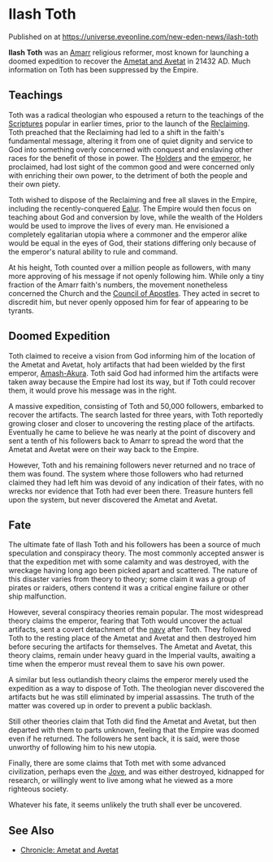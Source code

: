 # Ilash Toth
Published on  at https://universe.eveonline.com/new-eden-news/ilash-toth

**Ilash Toth** was an [Amarr](6BPFRy27fN4LnYlIyzvEwo) religious reformer, most
known for launching a doomed expedition to recover the [Ametat and Avetat](3xzaFUZ92kHBMX7jIybldm) in 21432 AD. Much information on
Toth has been suppressed by the Empire.

Teachings
---------

Toth was a radical theologian who espoused a return to the teachings of
the [Scriptures](tWsGYkfVxuvQDdt57cCUp) popular in earlier times, prior
to the launch of the [Reclaiming](70QLNGRwCwHUgmcjTmuhsA). Toth preached
that the Reclaiming had led to a shift in the faith's fundamental
message, altering it from one of quiet dignity and service to God into
something overly concerned with conquest and enslaving other races for
the benefit of those in power. The [Holders](dO9vxs4a40LrzJyoq2L8v) and the
[emperor](3Akx6UWUOJM90aQeaPgDtJ), he proclaimed, had lost sight of
the common good and were concerned only with enriching their own power,
to the detriment of both the people and their own piety.

Toth wished to dispose of the Reclaiming and free all slaves in the
Empire, including the recently-conquered
[Ealur](6TgmS6RKjOYM1Id08VBZzk). The Empire would then focus on
teaching about God and conversion by love, while the wealth of the
Holders would be used to improve the lives of every man. He envisioned a
completely egalitarian utopia where a commoner and the emperor alike
would be equal in the eyes of God, their stations differing only because
of the emperor's natural ability to rule and command.

At his height, Toth counted over a million people as followers, with
many more approving of his message if not openly following him. While
only a tiny fraction of the Amarr faith's numbers, the movement
nonetheless concerned the Church and the [Council of Apostles](nTZLcvZprqLLUiGIaVQu7). They acted in secret to
discredit him, but never openly opposed him for fear of appearing to be
tyrants.

Doomed Expedition
-----------------

Toth claimed to receive a vision from God informing him of the location
of the Ametat and Avetat, holy artifacts that had been wielded by the
first emperor, [Amash-Akura](4tm7IOIn0xaGeNFQcRl0Lc). Toth said God had
informed him the artifacts were taken away because the Empire had lost
its way, but if Toth could recover them, it would prove his message was
in the right.

A massive expedition, consisting of Toth and 50,000 followers, embarked
to recover the artifacts. The search lasted for three years, with Toth
reportedly growing closer and closer to uncovering the resting place of
the artifacts. Eventually he came to believe he was nearly at the point
of discovery and sent a tenth of his followers back to Amarr to spread
the word that the Ametat and Avetat were on their way back to the
Empire.

However, Toth and his remaining followers never returned and no trace of
them was found. The system where those followers who had returned
claimed they had left him was devoid of any indication of their fates,
with no wrecks nor evidence that Toth had ever been there. Treasure
hunters fell upon the system, but never discovered the Ametat and
Avetat.

Fate
----

The ultimate fate of Ilash Toth and his followers has been a source of
much speculation and conspiracy theory. The most commonly accepted
answer is that the expedition met with some calamity and was destroyed,
with the wreckage having long ago been picked apart and scattered. The
nature of this disaster varies from theory to theory; some claim it was
a group of pirates or raiders, others contend it was a critical engine
failure or other ship malfunction.

However, several conspiracy theories remain popular. The most widespread
theory claims the emperor, fearing that Toth would uncover the actual
artifacts, sent a covert detachment of the [navy](3PKvXZS0iHKIgAmO9np74g)
after Toth. They followed Toth to the resting place of the Ametat and
Avetat and then destroyed him before securing the artifacts for
themselves. The Ametat and Avetat, this theory claims, remain under
heavy guard in the Imperial vaults, awaiting a time when the emperor
must reveal them to save his own power.

A similar but less outlandish theory claims the emperor merely used the
expedition as a way to dispose of Toth. The theologian never discovered
the artifacts but he was still eliminated by imperial assassins. The
truth of the matter was covered up in order to prevent a public
backlash.

Still other theories claim that Toth did find the Ametat and Avetat, but
then departed with them to parts unknown, feeling that the Empire was
doomed even if he returned. The followers he sent back, it is said, were
those unworthy of following him to his new utopia.

Finally, there are some claims that Toth met with some advanced
civilization, perhaps even the [Jove](6xoRWydZHCG4nplVmqXV9G), and was either
destroyed, kidnapped for research, or willingly went to live among what
he viewed as a more righteous society.

Whatever his fate, it seems unlikely the truth shall ever be uncovered.

See Also
--------
-   [Chronicle: Ametat and Avetat](hbaFwyuyKjmTyePDbDEqN)
